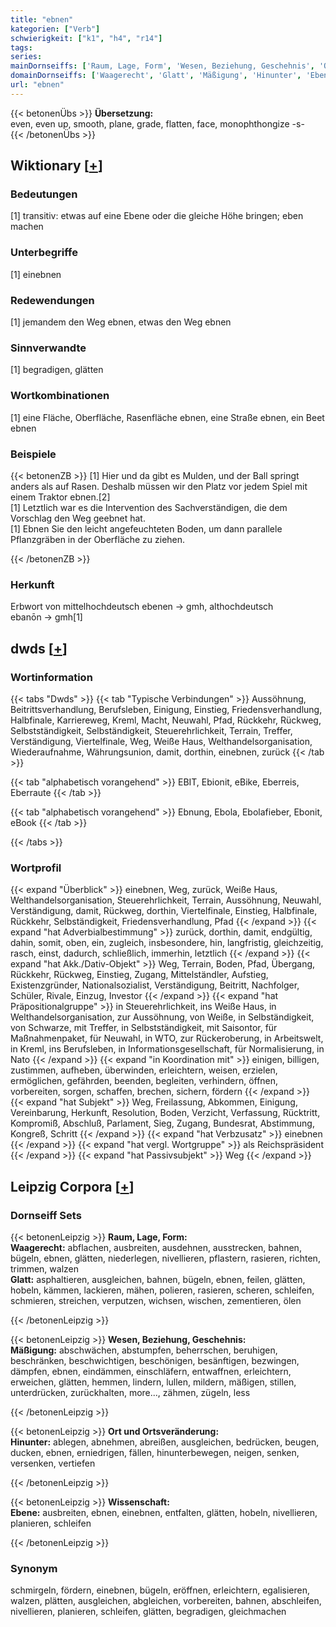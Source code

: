 ```yaml
---
title: "ebnen"
kategorien: ["Verb"]
schwierigkeit: ["k1", "h4", "r14"]
tags:
series:
mainDornseiffs: ['Raum, Lage, Form', 'Wesen, Beziehung, Geschehnis', 'Ort und Ortsveränderung', 'Wissenschaft']
domainDornseiffs: ['Waagerecht', 'Glatt', 'Mäßigung', 'Hinunter', 'Ebene']
url: "ebnen"
---
```


{{< betonenÜbs >}}
**Übersetzung:**  
even, even up, smooth, plane, grade, flatten, face, monophthongize -s-  
{{< /betonenÜbs >}}

## Wiktionary [[+](https://de.wiktionary.org/wiki/ebnen)]

### Bedeutungen
[1] transitiv: etwas auf eine Ebene oder die gleiche Höhe bringen; eben machen  

### Unterbegriffe
[1] einebnen  

### Redewendungen
[1] jemandem den Weg ebnen, etwas den Weg ebnen  

### Sinnverwandte
[1] begradigen, glätten  

### Wortkombinationen
[1] eine Fläche, Oberfläche, Rasenfläche ebnen, eine Straße ebnen, ein Beet ebnen  

### Beispiele
{{< betonenZB >}}
[1] Hier und da gibt es Mulden, und der Ball springt anders als auf Rasen. Deshalb müssen wir den Platz vor jedem Spiel mit einem Traktor ebnen.[2]  
[1] Letztlich war es die Intervention des Sachverständigen, die dem Vorschlag den Weg geebnet hat.  
[1] Ebnen Sie den leicht angefeuchteten Boden, um dann parallele Pflanzgräben in der Oberfläche zu ziehen.  

{{< /betonenZB >}}
### Herkunft
Erbwort von mittelhochdeutsch ebenen → gmh, althochdeutsch ebanōn → gmh[1]  



## dwds [[+](https://www.dwds.de/wb/ebnen)]

### Wortinformation
{{< tabs "Dwds" >}}
{{< tab "Typische Verbindungen" >}}
Aussöhnung, Beitrittsverhandlung, Berufsleben, Einigung, Einstieg, Friedensverhandlung, Halbfinale, Karriereweg, Kreml, Macht, Neuwahl, Pfad, Rückkehr, Rückweg, Selbstständigkeit, Selbständigkeit, Steuerehrlichkeit, Terrain, Treffer, Verständigung, Viertelfinale, Weg, Weiße Haus, Welthandelsorganisation, Wiederaufnahme, Währungsunion, damit, dorthin, einebnen, zurück
{{< /tab >}}

{{< tab "alphabetisch vorangehend" >}}
EBIT, Ebionit, eBike, Eberreis, Eberraute
{{< /tab >}}

{{< tab "alphabetisch vorangehend" >}}
Ebnung, Ebola, Ebolafieber, Ebonit, eBook
{{< /tab >}}

{{< /tabs >}}

### Wortprofil
{{< expand "Überblick" >}} einebnen, Weg, zurück, Weiße Haus, Welthandelsorganisation, Steuerehrlichkeit, Terrain, Aussöhnung, Neuwahl, Verständigung, damit, Rückweg, dorthin, Viertelfinale, Einstieg, Halbfinale, Rückkehr, Selbständigkeit, Friedensverhandlung, Pfad {{< /expand >}}
{{< expand "hat Adverbialbestimmung" >}} zurück, dorthin, damit, endgültig, dahin, somit, oben, ein, zugleich, insbesondere, hin, langfristig, gleichzeitig, rasch, einst, dadurch, schließlich, immerhin, letztlich {{< /expand >}}
{{< expand "hat Akk./Dativ-Objekt" >}} Weg, Terrain, Boden, Pfad, Übergang, Rückkehr, Rückweg, Einstieg, Zugang, Mittelständler, Aufstieg, Existenzgründer, Nationalsozialist, Verständigung, Beitritt, Nachfolger, Schüler, Rivale, Einzug, Investor {{< /expand >}}
{{< expand "hat Präpositionalgruppe" >}} in Steuerehrlichkeit, ins Weiße Haus, in Welthandelsorganisation, zur Aussöhnung, von Weiße, in Selbständigkeit, von Schwarze, mit Treffer, in Selbstständigkeit, mit Saisontor, für Maßnahmenpaket, für Neuwahl, in WTO, zur Rückeroberung, in Arbeitswelt, in Kreml, ins Berufsleben, in Informationsgesellschaft, für Normalisierung, in Nato {{< /expand >}}
{{< expand "in Koordination mit" >}} einigen, billigen, zustimmen, aufheben, überwinden, erleichtern, weisen, erzielen, ermöglichen, gefährden, beenden, begleiten, verhindern, öffnen, vorbereiten, sorgen, schaffen, brechen, sichern, fördern {{< /expand >}}
{{< expand "hat Subjekt" >}} Weg, Freilassung, Abkommen, Einigung, Vereinbarung, Herkunft, Resolution, Boden, Verzicht, Verfassung, Rücktritt, Kompromiß, Abschluß, Parlament, Sieg, Zugang, Bundesrat, Abstimmung, Kongreß, Schritt {{< /expand >}}
{{< expand "hat Verbzusatz" >}} einebnen {{< /expand >}}
{{< expand "hat vergl. Wortgruppe" >}} als Reichspräsident {{< /expand >}}
{{< expand "hat Passivsubjekt" >}} Weg {{< /expand >}}

## Leipzig Corpora [[+](https://corpora.uni-leipzig.de/en/res?word=ebnen&corpusId=deu_newscrawl-public_2018)]

### Dornseiff Sets
{{< betonenLeipzig >}}
**Raum, Lage, Form:**  
**Waagerecht:** abflachen, ausbreiten, ausdehnen, ausstrecken, bahnen, bügeln, ebnen, glätten, niederlegen, nivellieren, pflastern, rasieren, richten, trimmen, walzen  
**Glatt:** asphaltieren, ausgleichen, bahnen, bügeln, ebnen, feilen, glätten, hobeln, kämmen, lackieren, mähen, polieren, rasieren, scheren, schleifen, schmieren, streichen, verputzen, wichsen, wischen, zementieren, ölen  

{{< /betonenLeipzig >}}


{{< betonenLeipzig >}}
**Wesen, Beziehung, Geschehnis:**  
**Mäßigung:** abschwächen, abstumpfen, beherrschen, beruhigen, beschränken, beschwichtigen, beschönigen, besänftigen, bezwingen, dämpfen, ebnen, eindämmen, einschläfern, entwaffnen, erleichtern, erweichen, glätten, hemmen, lindern, lullen, mildern, mäßigen, stillen, unterdrücken, zurückhalten, more..., zähmen, zügeln, less  

{{< /betonenLeipzig >}}


{{< betonenLeipzig >}}
**Ort und Ortsveränderung:**  
**Hinunter:** ablegen, abnehmen, abreißen, ausgleichen, bedrücken, beugen, ducken, ebnen, erniedrigen, fällen, hinunterbewegen, neigen, senken, versenken, vertiefen  

{{< /betonenLeipzig >}}


{{< betonenLeipzig >}}
**Wissenschaft:**  
**Ebene:** ausbreiten, ebnen, einebnen, entfalten, glätten, hobeln, nivellieren, planieren, schleifen  

{{< /betonenLeipzig >}}

### Synonym
schmirgeln, fördern, einebnen, bügeln, eröffnen, erleichtern, egalisieren, walzen, plätten, ausgleichen, abgleichen, vorbereiten, bahnen, abschleifen, nivellieren, planieren, schleifen, glätten, begradigen, gleichmachen

